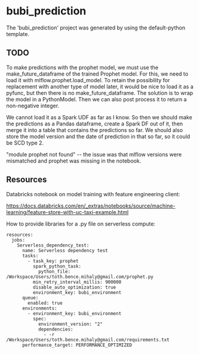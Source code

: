 # bubi_prediction

The 'bubi_prediction' project was generated by using the default-python template.

## TODO

To make predictions with the prophet model, we must use the make_future_dataframe of the trained Prophet model. For this, we need to load it with mlflow.prophet.load_model. To retain the possibility for replacement with another type of model later, it would be nice to load it as a pyfunc, but then there is no make_future_dataframe. The solution is to wrap the model in a PythonModel. Then we can also post process it to return a non-negative integer.

We cannot load it as a Spark UDF as far as I know. So then we should make the predictions as a Pandas dataframe, create a Spark DF out of it, then merge it into a table that contains the predictions so far. We should also store the model version and the date of prediction in that so far, so it could be SCD type 2.

"module prophet not found" -- the issue was that mlflow versions were mismatched and prophet was missing in the notebook.

## Resources

Databricks notebook on model training with feature engineering client:

<https://docs.databricks.com/en/_extras/notebooks/source/machine-learning/feature-store-with-uc-taxi-example.html>

How to provide libraries for a .py file on serverless compute:

```[yaml]
resources:
  jobs:
    Serverless_dependency_test:
      name: Serverless dependency test
      tasks:
        - task_key: prophet
          spark_python_task:
            python_file: /Workspace/Users/toth.bence.mihaly@gmail.com/prophet.py
          min_retry_interval_millis: 900000
          disable_auto_optimization: true
          environment_key: bubi_environment
      queue:
        enabled: true
      environments:
        - environment_key: bubi_environment
          spec:
            environment_version: "2"
            dependencies:
              - -r /Workspace/Users/toth.bence.mihaly@gmail.com/requirements.txt
      performance_target: PERFORMANCE_OPTIMIZED
```
